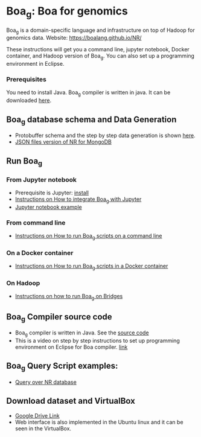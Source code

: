 # Boa<sub>g</sub>: Boa for genomics

Boa<sub>g</sub> is a domain-specific language and infrastructure on top of Hadoop for genomics data.
Website: https://boalang.github.io/NR/


These instructions will get you a command line, jupyter notebook, Docker container, and Hadoop version of  Boa<sub>g</sub>. You can also set up a programming environment in Eclipse.

### Prerequisites

You need to install Java. Boa<sub>g</sub> compiler is written in java. It can be downloaded [here](https://www.oracle.com/technetwork/java/javase/downloads/index.html).


## Boa<sub>g</sub> database schema and Data Generation

* Protobuffer schema and the step by step data generation is shown [here](https://github.com/boalang/NR/blob/master/supplemental/Data_Generation.md).
* [JSON files version of NR for MongoDB]()


## Run Boa<sub>g</sub>

### From Jupyter notebook
* Prerequisite is Jupyter: [install](https://jupyter.org/install)
* [Instructions on How to integrate Boa<sub>g</sub> with Jupyter](https://github.com/boalang/NR/tree/master/jupyter_notebooks)
* [Jupyter notebook example](https://github.com/boalang/NR/blob/master/jupyter_notebooks/Boa_ipython.ipynb)

### From command line
* [Instructions on How to run Boa<sub>g</sub> scripts on a command line ](https://github.com/boalang/NR/tree/master/Command_Line)

### On a Docker container
* [Instructions on How to run Boa<sub>g</sub> scripts in a Docker container ](https://github.com/boalang/NR/tree/master/Docker)

### On Hadoop
* [Instructions on how to run Boa<sub>g</sub> on Bridges]()

## Boa<sub>g</sub> Compiler source code
* Boa<sub>g</sub> compiler is written in Java. See the [source code](https://github.com/boalang/NR/tree/master/compiler)
* This is a video on step by step instructions to set up programming environment on Eclipse for Boa compiler. [link](https://www.youtube.com/watch?v=s4-xfprwJ0c)


## Boa<sub>g</sub>  Query Script examples:
* [Query over NR database](https://github.com/boalang/NR/tree/master/Boa%20queries)


## Download dataset and VirtualBox
* [Google Drive Link](https://drive.google.com/drive/folders/1u-APb-clMbPNpHXhalthPWEDsNT-OtnX?usp=sharing)
* Web interface is also implemented in the Ubuntu linux and it can be seen in the VirtualBox.
